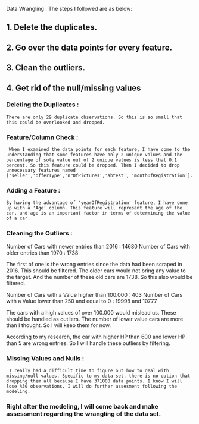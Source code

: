
Data Wrangling : The steps I followed are as below:

## 1. Delete the duplicates.

## 2. Go over the data points for every feature.

## 3. Clean the outliers.

## 4. Get rid of the null/missing values

### Deleting the Duplicates : 

    There are only 29 duplicate observations. So this is so small that this could be overlooked and dropped.

### Feature/Column Check : 

     When I examined the data points for each feature, I have come to the understanding that some features have only 2 unique values and the percentage of sole value out of 2 unique values is less that 0.1 percent. So this feature could be dropped. Then I decided to drop unnecessary features named ['seller','offerType','nrOfPictures','abtest', 'monthOfRegistration'].

### Adding a Feature : 

    By having the advantage of 'yearOfRegistration' feature, I have come up with a 'Age' column. This feature will represent the age of the car, and age is an important factor in terms of determining the value of a car.

### Cleaning the Outliers : 

 Number of Cars with newer entries than 2016 : 14680
 Number of Cars with older entries than 1970 : 1738
 
 The first of one is the wrong entries since the data had been scraped in 2016. This should be filtered. The older cars would not bring any value to the target. And the number of these old cars are 1738. So this also would be filtered.
 
 Number of Cars with a Value higher than 100.000 : 403
 Number of Cars with a Value lower than 250 and equal to 0 : 19998 and 10777

 The cars with a high values of over 100.000 would mislead us. These should be handled as outliers.
 The number of lower value cars are more than I thought. So I will keep them for now.
 
 According to my research, the car with higher HP than 600 and lower HP than 5 are wrong entries. So I will handle these outliers by filtering.
 
 ### Missing Values and Nulls : 
 
     I really had a difficult time to figure out how to deal with missing/null values. Specific to my data set, there is no option that dropping them all because I have 371000 data points. I know I will lose %30 observations. I will do further assesment following the modeling.
 
 ### Right after the modeling, I will come back and make assessment regarding the wrangling of the data set.
